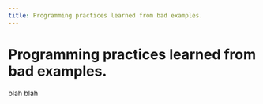 ```yaml
---
title: Programming practices learned from bad examples.
---
```


# Programming practices learned from bad examples.

blah blah